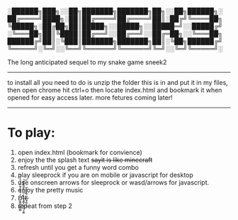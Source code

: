 
░██████╗███╗░░██╗███████╗███████╗██╗░░██╗██████╗░
██╔════╝████╗░██║██╔════╝██╔════╝██║░██╔╝╚════██╗
╚█████╗░██╔██╗██║█████╗░░█████╗░░█████═╝░░█████╔╝
░╚═══██╗██║╚████║██╔══╝░░██╔══╝░░██╔═██╗░░╚═══██╗
██████╔╝██║░╚███║███████╗███████╗██║░╚██╗██████╔╝
╚═════╝░╚═╝░░╚══╝╚══════╝╚══════╝╚═╝░░╚═╝╚═════╝░


The long anticipated sequel to my snake game sneek2
***
to install all you need to do is unzip the folder this is in and put it in my files, then open chrome hit ctrl+o then locate index.html and bookmark it when opened for easy access later. 
more fetures coming later!
***
# To play:
1. open index.html (bookmark for convience)
2. enjoy the the splash text ~~sayit is like minecraft~~ 
3. refresh until you get a funny word combo
4. play sleeprock if you are on mobile or javascript for desktop 
5. use onscreen arrows for sleeprock or wasd/arrows for javascript.
6. enjoy the pretty music
7. D̵̛͖͖̲̪͖̪̭̻̒́͛̍̔͊̈̈́̑̑̒͗̀̕I̶̡̳̩̺̱̠͉̖͈͚͗̅͐̍͛͌͂̌̎̃͝Ė̷̡͚̞͉̘͂̾͋̅
8. repeat from step 2
